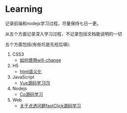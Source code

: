 # Learning

记录前端和nodejs学习过程，尽量保持七日一更。

从五个方面记录深入学习过程，不记录包括文档能说明的一切

五个方面包括(有些坑是先挖后填):

1. CSS3
   - [如何使用will-change](https://github.com/neverthanmore/learning-edit/blob/master/README.md)
2. H5
   - [html语义化](https://github.com/neverthanmore/learning-edit/blob/master/H5/html%E8%AF%AD%E4%B9%89%E5%8C%96.md)
3. JavaScript
   - [Vue源码学习(1)](https://github.com/neverthanmore/learning-edit/blob/master/Javascript/Vue%E6%BA%90%E7%A0%81%E5%AD%A6%E4%B9%A0(1).md)
4. Nodejs
   - [Co源码学习](https://github.com/neverthanmore/learning-edit/blob/master/Nodejs/Co%E6%BA%90%E7%A0%81%E8%A7%A3%E6%9E%90.md)
5. Web
   - [关于点透问题fastClick源码学习](https://github.com/neverthanmore/learning-edit/blob/master/Web/%E5%85%B3%E4%BA%8E%E7%82%B9%E9%80%8F%E9%97%AE%E9%A2%98fastClick%E6%BA%90%E7%A0%81%E8%A7%A3%E6%9E%90.md)